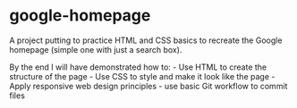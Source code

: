 # google-homepage

A project putting to practice HTML and CSS basics to recreate the Google homepage (simple one with just a search box).

By the end I will have demonstrated how to:
    - Use HTML to create the structure of the page
    - Use CSS to style and make it look like the page
    - Apply responsive web design principles
    - use basic Git workflow to commit files